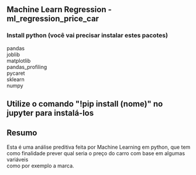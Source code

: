## Machine Learn Regression - ml_regression_price_car

### Install python (você vai precisar instalar estes pacotes)

pandas <br>
joblib <br>
matplotlib <br>
pandas_profiling <br>
pycaret <br>
sklearn <br>
numpy <br>

## Utilize o comando "!pip install (nome)" no jupyter para instalá-los

## Resumo <br>
Esta é uma análise preditiva feita por Machine Learning em python, que tem <br>
como finalidade prever qual seria o preço do carro com base em algumas variáveis <br>
como por exemplo a marca.
